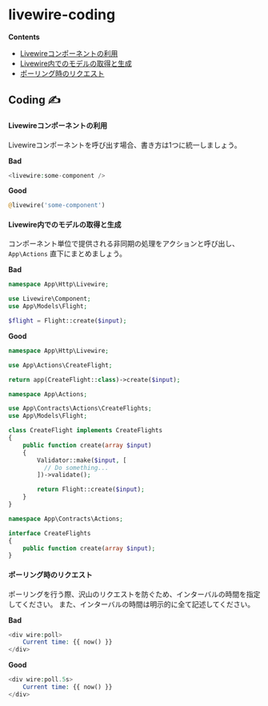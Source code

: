 # livewire-coding

**Contents**
- [Livewireコンポーネントの利用](#livewireコンポーネントの利用)
- [Livewire内でのモデルの取得と生成](#livewire内でのモデルの取得と生成)
- [ポーリング時のリクエスト](#ポーリング時のリクエスト)


## Coding ✍️

#### Livewireコンポーネントの利用
Livewireコンポーネントを呼び出す場合、書き方は1つに統一しましょう。

**Bad**
```PHP
<livewire:some-component />
```

**Good**
```PHP
@livewire('some-component')
```


#### Livewire内でのモデルの取得と生成
コンポーネント単位で提供される非同期の処理をアクションと呼び出し、 `App\Actions` 直下にまとめましょう。

**Bad**

```PHP
namespace App\Http\Livewire;

use Livewire\Component;
use App\Models\Flight;

$flight = Flight::create($input);
```

**Good**
```PHP
namespace App\Http\Livewire;

use App\Actions\CreateFlight;

return app(CreateFlight::class)->create($input);
```


```PHP
namespace App\Actions;

use App\Contracts\Actions\CreateFlights;
use App\Models\Flight;

class CreateFlight implements CreateFlights
{
    public function create(array $input)
    {
        Validator::make($input, [
          // Do something...
        ])->validate();

        return Flight::create($input);
    }
}
```


```PHP
namespace App\Contracts\Actions;

interface CreateFlights
{
    public function create(array $input);
}
```

#### ポーリング時のリクエスト

ポーリングを行う際、沢山のリクエストを防ぐため、インターバルの時間を指定してください。
また、インターバルの時間は明示的に全て記述してください。

**Bad**

```PHP
<div wire:poll>
    Current time: {{ now() }}
</div>
```

**Good**

```PHP
<div wire:poll.5s>
    Current time: {{ now() }}
</div>
```
